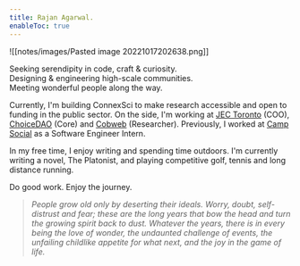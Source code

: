```yaml
---
title: Rajan Agarwal.
enableToc: true
---
```


![[notes/images/Pasted image 20221017202638.png]]

Seeking serendipity in code, craft & curiosity.  
Designing & engineering high-scale communities.  
Meeting wonderful people along the way.  
  
Currently, I'm building ConnexSci to make research accessible and open to funding in the public sector. On the side, I'm working at [JEC Toronto](https://www.jectoronto.org/) (COO), [ChoiceDAO](https://www.choicedao.org/) (Core) and [Cobweb](https://www.cobweb.ca/) (Researcher). Previously, I worked at [Camp Social](https://www.camp.social/) as a Software Engineer Intern.  
  
In my free time, I enjoy writing and spending time outdoors. I'm currently writing a novel, The Platonist, and playing competitive golf, tennis and long distance running.

Do good work. Enjoy the journey.

> _People grow old only by deserting their ideals. Worry, doubt, self-distrust and fear; these are the long years that bow the head and turn the growing spirit back to dust.  Whatever the years, there is in every being the love of wonder, the undaunted challenge of events, the unfailing childlike appetite for what next, and the joy in the game of life._